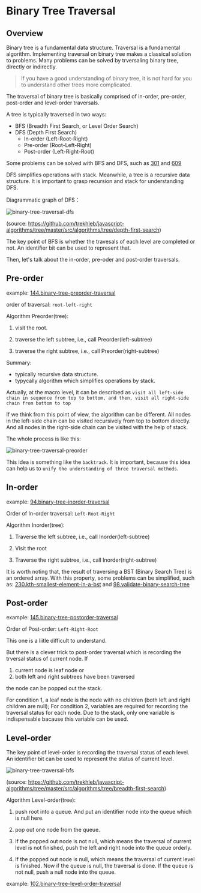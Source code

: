 # Binary Tree Traversal

## Overview

Binary tree is a fundamental data structure. Traversal is a fundamental algorithm. Implementing traversal on binary tree makes a classical solution to problems. Many problems can be solved by trversaling binary tree, directly or indirectly.

> If you have a good understanding of binary tree, it is not hard for you to understand other trees more complicated.

The traversal of binary tree is basically comprised of in-order, pre-order, post-order and level-order traversals.

A tree is typically traversed in two ways:

- BFS (Breadth First Search, or Level Order Search)
- DFS (Depth First Search)
    - In-order (Left-Root-Right)
    - Pre-order (Root-Left-Right)
    - Post-order (Left-Right-Root)

Some problems can be solved with BFS and DFS, such as [301](../problems\301.remove-invalid-parentheses.md) and [609](../problems\609.find-duplicate-file-in-system.md)

DFS simplifies operations with stack. Meanwhile, a tree is a recursive data structure. It is important to grasp recursion and stack for understanding DFS.

Diagrammatic graph of DFS：

![binary-tree-traversal-dfs](../assets/thinkings/binary-tree-traversal-dfs.gif)

(source: https://github.com/trekhleb/javascript-algorithms/tree/master/src/algorithms/tree/depth-first-search)

The key point of BFS is whether the travesals of each level are completed or not. An identifier bit can be used to represent that.

Then, let's talk about the in-order, pre-oder and post-order traversals.

## Pre-order

example: [144.binary-tree-preorder-traversal](../problems/144.binary-tree-preorder-traversal.md)

order of traversal: `root-left-right`

Algorithm Preorder(tree):

1. visit the root.

2. traverse the left subtree, i.e., call Preorder(left-subtree)

3. traverse the right subtree, i.e., call Preorder(right-subtree)

Summary:

- typically recursive data structure.
- typycally algorithm which simplifies operations by stack.

Actually, at the macro level, it can be described as `visit all left-side chain in sequence from top to bottom, and then, visit all right-side chain from bottom to top`

If we think from this point of view, the algorithm can be different. All nodes in the left-side chain can be visited recursively from top to bottom directly. And all nodes in the right-side chain can be visited with the help of stack.

The whole process is like this:

![binary-tree-traversal-preorder](../assets/thinkings/binary-tree-traversal-preorder.png)

This idea is something like the `backtrack`. It is important, because this idea can help us to `unify the understanding of three traversal methods`.

## In-order

example: [94.binary-tree-inorder-traversal](../problems/94.binary-tree-inorder-traversal.md)

Order of In-order traversal: `Left-Root-Right`

Algorithm Inorder(tree):

1. Traverse the left subtree, i.e., call Inorder(left-subtree)

2. Visit the root

3. Traverse the right subtree, i.e., call Inorder(right-subtree)

It is worth noting that, the result of traversing a BST (Binary Search Tree) is an ordered array. With this property, some problems can be simplified, such as: [230.kth-smallest-element-in-a-bst](../problems/230.kth-smallest-element-in-a-bst.md) and [98.validate-binary-search-tree](../problems/98.validate-binary-search-tree.md)

## Post-order

example: [145.binary-tree-postorder-traversal](../problems/145.binary-tree-postorder-traversal.md)

Order of Post-order: `Left-Right-Root`

This one is a liitle difficult to understand.

But there is a clever trick to post-order traversal which is recording the trversal status of current node.
If

1. current node is leaf node or
2. both left and right subtrees have been traversed

the node can be popped out the stack.

For condition 1, a leaf node is the node with no children (both left and right children are null);
For condition 2, variables are required for recording the traversal status for each node. Due to the stack,  only one variable is indispensable bacause this variable can be used.

## Level-order

The key point of level-order is recording the traversal status of each level. An identifier bit can be used to represent the status of current level.

![binary-tree-traversal-bfs](../assets/thinkings/binary-tree-traversal-bfs.gif)

(source: https://github.com/trekhleb/javascript-algorithms/tree/master/src/algorithms/tree/breadth-first-search)

Algorithm Level-order(tree):

1. push root into a queue. And put an identifier node into the queue which is null here.

2. pop out one node from the queue.

3. If the popped out node is not null, which means the traversal of current level is not finished, push the left and right node into the queue orderly.

4. If the popped out node is null, which means the traversal of current level is finished. Now if the queue is null, the traversal is done. If the queue is not null, push a null node into the queue.

example: [102.binary-tree-level-order-traversal](../problems/102.binary-tree-level-order-traversal.md)